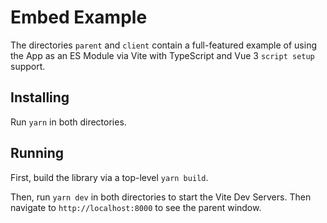 # Embed Example

The directories `parent` and `client` contain a full-featured example of using the App as an ES Module via Vite with TypeScript and Vue 3
`script setup` support.

## Installing

Run `yarn` in both directories.

## Running

First, build the library via a top-level `yarn build`.

Then, run `yarn dev` in both directories to start the Vite Dev Servers. Then navigate to `http://localhost:8000` to see the parent window.
